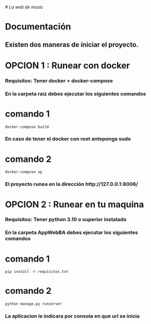 <em> # La web de music </em>

<h1>Documentación</h1>
  <H2>Existen dos maneras de iniciar el proyecto.</h2>

<h1>OPCION 1 : Runear con docker</h1>

  <H3>Requisitos:
  Tener docker + docker-compose
  </h3>

  <H3>En la carpeta raiz debes ejecutar los siguientes comandos
  </h3>

  <h1>comando 1</h1>

  ```
  docker-compose build
  ```

  <H3>En caso de tener el docker con root anteponga sudo
  </h3>

  <h1>comando 2</h1>


  ```
  docker-compose up
  ```

  <H3>El proyecto runea en la dirección http://127.0.0.1:8006/
  </h3>

<h1>OPCION 2 : Runear en tu maquina</h1>
  

  
  
  <H3>Requisitos:
  Tener python 3.10 o superior instalado
  </h3>
  
  <H3>En la carpeta AppWebBA debes ejecutar los siguientes comandos
  </h3>

  <h1>comando 1</h1>

  ```
  pip install -r requisitos.txt
  ```

  <h1>comando 2</h1>


  ```
  python manage.py runserver
  ```

  <H3>La aplicacion le indicara por consola en que url se inicia
  </h3>
